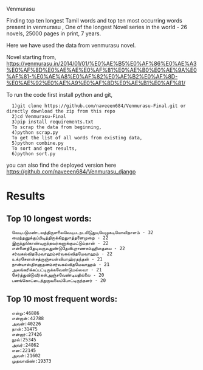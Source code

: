Venmurasu

Finding top ten longest Tamil words and top ten most occurring words present in venmurasu , One of the longest Novel series in the world - 26 novels, 25000 pages in print, 7 years.

Here we have used the data from venmurasu novel.

Novel starting from,
https://venmurasu.in/2014/01/01/%E0%AE%B5%E0%AF%86%E0%AE%A3%E0%AF%8D%E0%AE%AE%E0%AF%81%E0%AE%B0%E0%AE%9A%E0%AF%81-%E0%AE%A8%E0%AF%82%E0%AE%B2%E0%AF%8D-%E0%AE%92%E0%AE%A9%E0%AF%8D%E0%AE%B1%E0%AF%81/



To run the code first install python and git,

      1)git clone https://github.com/naveeen684/Venmurasu-Final.git or directly download the zip from this repo
      2)cd Venmurasu-Final
      3)pip install requirements.txt
      To scrap the data from beginning,
      4)python scrap.py
      To get the list of all words from existing data,
      5)python combine.py
      To sort and get results,
      6)python sort.py
      
you can also find the deployed version here https://github.com/naveeen684/Venmurasu_django



# Results

## Top 10 longest words:

      வெடிபடுமண்டலத்திருளலைவெடிபடநடமிடுதுடியெழுகடியொலிதாளம் - 32
      மைந்தனுக்குப்பிடித்திருக்கிறதுஎத்தனைமுறை - 22
      இருந்துகொண்டிருந்தவர்களுக்குமட்டும்தான் - 22
      என்னைத்தேடிவருவதுண்டுதேவிபுராணசம்ஹிதையை - 22
      சர்வகல்விதமேவாஹம்சர்வகல்விதமேவாஹம் - 22
      உக்ரசேனன்சத்ருஞ்சயன்வியாஹ்ரதந்தன் - 21
      நான்யாஸ்திசனாதனம்சர்வகல்விதமேவாஹம் - 21
      அலங்கரிக்கப்பட்டிருக்கவேண்டுமல்லவா - 21
      சேர்த்துவிடுவீர்கள்அஞ்சவேண்டியதில்லை - 20
      பனங்கொட்டைத்துருவலைப்போட்டிருந்தனர் - 20
     
## Top 10 most frequent words:
      என்று:46886
      என்றான்:42788
      அவன்:40226
      நான்:31475
      என்றார்:27426
      நூல்:25345
      அவர்:24862
      என:22145
      அவள்:21602
      முதலாவிண்:19373
      
 
